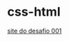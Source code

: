 # css-html
 
<a href="https://ericksm23.github.io/css-html/desafioos/desafio001/desafiii">site do desafio 001</a>